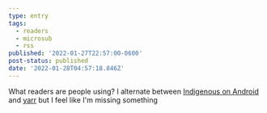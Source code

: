 ```yaml
---
type: entry
tags:
  - readers
  - microsub
  - rss
published: '2022-01-27T22:57:00-0600'
post-status: published
date: '2022-01-28T04:57:18.846Z'
---
```

What readers are people using? I alternate between [Indigenous on Android](https://github.com/marksuth/indigenous-android) and [yarr](https://github.com/nkanaev/yarr) but I feel like I'm missing something

